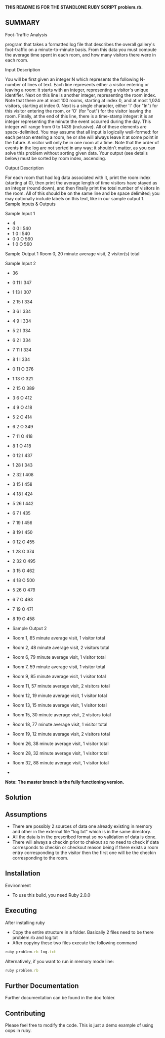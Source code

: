 **THIS README IS FOR THE STANDLONE RUBY SCRIPT problem.rb.**

SUMMARY
-------

Foot-Traffic Analysis

program that takes a formatted log file that describes the overall gallery's foot-traffic on a minute-to-minute basis. 
From this data you must compute the average time spent in each room, and how many visitors there were in each room. 

 Input Description 
 
 You will be first given an integer N which represents the following N-number of lines of text. Each line represents either a visitor entering or leaving a room: it starts with an integer, representing a visitor's unique identifier. Next on this line is another integer, representing the room index. Note that there are at most 100 rooms, starting at index 0, and at most 1,024 visitors, starting at index 0. Next is a single character, either 'I' (for "In") for this visitor entering the room, or 'O' (for "out") for the visitor leaving the room. Finally, at the end of this line, there is a time-stamp integer: it is an integer representing the minute the event occurred during the day. This integer will range from 0 to 1439 (inclusive). All of these elements are space-delimited. 
 You may assume that all input is logically well-formed: for each person entering a room, he or she will always leave it at some point in the future. A visitor will only be in one room at a time. 
 Note that the order of events in the log are not sorted in any way; it shouldn't matter, as you can solve this problem without sorting given data. Your output (see details below) must be sorted by room index, ascending.
 
 Output Description 

 For each room that had log data associated with it, print the room index (starting at 0), then print the average length of time visitors have stayed as an integer (round down), and then finally print the total number of visitors in the room. All of this should be on the same line and be space delimited; you may optionally include labels on this text, like in our sample output 1.
 Sample Inputs & Outputs

 Sample Input 1 

* 4
* 0 0 I 540
* 1 0 I 540
* 0 0 O 560
* 1 0 O 560

 Sample Output 1 
 Room 0, 20 minute average visit, 2 visitor(s) total
 
 Sample Input 2

* 36
* 0 11 I 347
* 1 13 I 307
* 2 15 I 334
* 3 6 I 334
* 4 9 I 334
* 5 2 I 334
* 6 2 I 334
* 7 11 I 334
* 8 1 I 334
* 0 11 O 376
* 1 13 O 321
* 2 15 O 389
* 3 6 O 412
* 4 9 O 418
* 5 2 O 414
* 6 2 O 349
* 7 11 O 418
* 8 1 O 418
* 0 12 I 437
* 1 28 I 343
* 2 32 I 408
* 3 15 I 458
* 4 18 I 424
* 5 26 I 442
* 6 7 I 435
* 7 19 I 456
* 8 19 I 450
* 0 12 O 455
* 1 28 O 374
* 2 32 O 495
* 3 15 O 462
* 4 18 O 500
* 5 26 O 479
* 6 7 O 493
* 7 19 O 471
* 8 19 O 458
 
* Sample Output 2

* Room 1, 85 minute average visit, 1 visitor total
* Room 2, 48 minute average visit, 2 visitors total
* Room 6, 79 minute average visit, 1 visitor total
* Room 7, 59 minute average visit, 1 visitor total
* Room 9, 85 minute average visit, 1 visitor total
* Room 11, 57 minute average visit, 2 visitors total
* Room 12, 19 minute average visit, 1 visitor total
* Room 13, 15 minute average visit, 1 visitor total
* Room 15, 30 minute average visit, 2 visitors total
* Room 18, 77 minute average visit, 1 visitor total
* Room 19, 12 minute average visit, 2 visitors total
* Room 26, 38 minute average visit, 1 visitor total
* Room 28, 32 minute average visit, 1 visitor total
* Room 32, 88 minute average visit, 1 visitor total
*

**Note: The master branch is the fully functioning version.**

Solution
----------

Assumptions
----------

* There are possibly 2 sources of data one already existing in memory and other in the external file "log.txt" which is   in the same directory.
* All the data is in the prescribed format so no validation of data is done.
* There will always a checkin prior to chekout so no need to check if data corresponds to checkin or checkout reason
  being if there exists a room entry corresponding to the visitor then the first one will be the checkin corresponding
  to the room.
  

Installation
-------------


Environment

* To use this build, you need Ruby 2.0.0


Executing
-----------

After installing ruby

* Copy the entire structure in a folder. Basically 2 files need to be there problem.rb and log.txt 
* After copyiny these two files execute the following command

```ruby
ruby problem.rb log.txt
```

Alternatively, if you want to run in memory mode 
line:

```ruby
ruby problem.rb 
```


Further Documentation
--------------------

Further documentation can be found in the doc folder.
 

Contributing
------------

Please feel free to modify the code. This is just a demo example of using oops in ruby.
